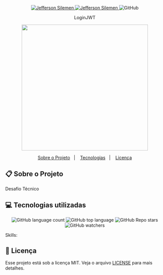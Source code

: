 <p align="center">	
  <a href="https://www.linkedin.com/in/jeffersonsilemen/">
    <img alt="Jefferson Silemen" src="https://img.shields.io/badge/-Jefferson Silemen-purple?style=flat&logo=Linkedin&logoColor=black" />
  </a>

  <a href="mailto:jeffersonvieiratec@gmail.com">
    <img alt="Jefferson Silemen" src="https://img.shields.io/badge/-jeffersonvieiratec@gmail.com-purple?style=flat-square&logo=Gmail&logoColor=black" />
  </a>

  <img alt="GitHub" src="https://img.shields.io/github/license/JeffersonSilemen/frontendMentor5?color=purple">
</p>

<div align="center">
  LoginJWT
</div>

<p align="center">
   <img src="" width="400px"
 </p>

<p align="center">
  <a href="#clipboard-sobre-o-projeto">Sobre o Projeto</a>&nbsp;&nbsp;&nbsp;|&nbsp;&nbsp;&nbsp;
  <a href="#computer-tecnologias-utilizadas">Tecnologias</a>&nbsp;&nbsp;&nbsp;|&nbsp;&nbsp;&nbsp;
  <a href="#closed_book-licença">Licença</a>
</p>

## :clipboard: Sobre o Projeto

Desafio Técnico


## :computer: Tecnologias utilizadas

<p align="center">
  <img alt="GitHub language count" src="https://img.shields.io/github/languages/count/JeffersonSilemen/loginJWT">
  <img alt="GitHub top language" src="https://img.shields.io/github/languages/top/JeffersonSilemen/loginJWT">
  <img alt="GitHub Repo stars" src="https://img.shields.io/github/stars/JeffersonSilemen/loginJWT?style=social">
  <img alt="GitHub watchers" src="https://img.shields.io/github/watchers/JeffersonSilemen/loginJWT?style=social">
</p>

Skills:



## :closed_book: Licença

Esse projeto está sob a licença MIT. Veja o arquivo [LICENSE](https://github.com/JeffersonSilemen/frontendMentor5/blob/main/LICENSE) para mais detalhes.
